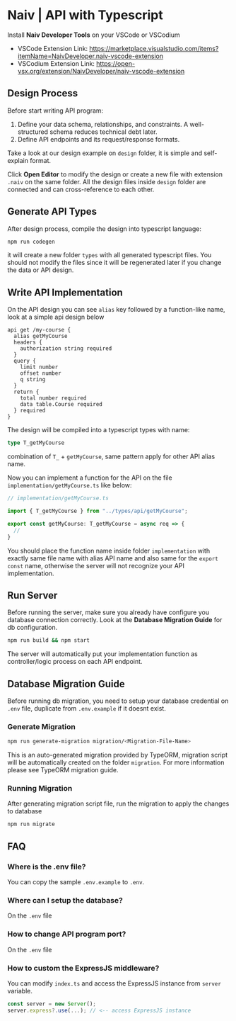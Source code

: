 # Naiv | API with Typescript

Install **Naiv Developer Tools** on your VSCode or VSCodium

- VSCode Extension Link: https://marketplace.visualstudio.com/items?itemName=NaivDeveloper.naiv-vscode-extension
- VSCodium Extension Link: https://open-vsx.org/extension/NaivDeveloper/naiv-vscode-extension


## Design Process

Before start writing API program:
1. Define your data schema, relationships, and constraints. A well-structured schema reduces technical debt later.
2. Define API endpoints and its request/response formats.

Take a look at our design example on `design` folder, it is simple and self-explain format.

Click **Open Editor** to modify the design or create a new file with extension `.naiv` on the same folder. All the design files inside `design` folder are connected and can cross-reference to each other.

## Generate API Types

After design process, compile the design into typescript language:

```bash
npm run codegen
```

it will create a new folder `types` with all generated typescript files. You should not modify the files since it will be regenerated later if you change the data or API design.

## Write API Implementation

On the API design you can see `alias` key followed by a function-like name, look at a simple api design below

```
api get /my-course {
  alias getMyCourse
  headers {
    authorization string required
  }
  query {
    limit number
    offset number
    q string
  }
  return {
    total number required
    data table.Course required
  } required
}
```

The design will be compiled into a typescript types with name:

```typescript
type T_getMyCourse
```

combination of `T_` + `getMyCourse`, same pattern apply for other API alias name.

Now you can implement a function for the API on the file `implementation/getMyCourse.ts` like below:

```typescript
// implementation/getMyCourse.ts

import { T_getMyCourse } from "../types/api/getMyCourse";

export const getMyCourse: T_getMyCourse = async req => {
  // 
}
```

You should place the function name inside folder `implementation` with exactly same file name with alias API name and also same for the `export const` name, otherwise the server will not recognize your API implementation.

## Run Server

Before running the server, make sure you already have configure you database connection correctly. Look at the **Database Migration Guide** for db configuration.

```bash
npm run build && npm start
```

The server will automatically put your implementation function as controller/logic process on each API endpoint.

## Database Migration Guide

Before running db migration, you need to setup your database credential on `.env` file, duplicate from `.env.example` if it doesnt exist.

### Generate Migration

```bash
npm run generate-migration migration/<Migration-File-Name>
```

This is an auto-generated migration provided by TypeORM, migration script will be automatically created on the folder `migration`. For more information please see TypeORM migration guide.

### Running Migration

After generating migration script file, run the migration to apply the changes to database

```bash
npm run migrate
```

## FAQ

### Where is the .env file?

You can copy the sample `.env.example` to `.env`.

### Where can I setup the database?

On the `.env` file

### How to change API program port?

On the `.env` file

### How to custom the ExpressJS middleware?

You can modify `index.ts` and access the ExpressJS instance from `server` variable.

```typescript
const server = new Server();
server.express?.use(...); // <-- access ExpressJS instance
```
